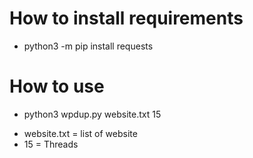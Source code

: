 # How to install requirements
* python3 -m pip install requests

# How to use
* python3 wpdup.py website.txt 15
- website.txt = list of website
- 15 = Threads
